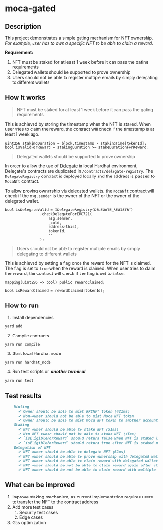 # moca-gated

## Description
This project demonstrates a simple gating mechanism for NFT ownership. *For example, user has to own a specific NFT to be able to claim a reward.*

**Requirement:**
1. NFT must be staked for at least 1 week before it can pass the gating requirements
2. Delegated wallets should be supported to prove ownership
3. Users should not be able to register multiple emails by simply delegating to different wallets

## How it works
> NFT must be staked for at least 1 week before it can pass the gating requirements

This is achieved by storing the timestamp when the NFT is staked. When user tries to claim the reward, the contract will check if the timestamp is at least 1 week ago.

```solidity
uint256 stakingDuration = block.timestamp - stakingTime[tokenId];
bool isValidForReward = stakingDuration >= stakeDurationForReward;
```

> Delegated wallets should be supported to prove ownership

In order to allow the use of [Delegate](https://delegate.xyz/) in local Hardhat environment, Delegate's contracts are duplicated in `/contracts/delegate-registry`. The `DelegateRegistry` contract is deployed locally and the address is passed to `MocaNft` contract.

To allow proving ownership via delegated wallets, the `MocaNft` contract will check if the `msg.sender` is the owner of the NFT or the owner of the delegated wallet.

```solidity
bool isDelegateValid = IDelegateRegistry(DELEGATE_REGISTRY)
                .checkDelegateForERC721(
                    msg.sender,
                    _cold,
                    address(this),
                    tokenId,
                    ""
                );
```

> Users should not be able to register multiple emails by simply delegating to different wallets

This is achieved by setting a flag once the reward for the NFT is claimed. The flag is set to `true` when the reward is claimed. When user tries to claim the reward, the contract will check if the flag is set to `false`.

```solidity
mapping(uint256 => bool) public rewardClaimed;

bool isRewardClaimed = rewardClaimed[tokenId];
```

## How to run
1. Install dependencies
```bash
yard add
```

2. Compile contracts
```bash
yarn run compile
```

3. Start local Hardhat node
```bash
yarn run hardhat_node
```

4. Run test scripts on ***another terminal***
```bash
yarn run test
```

## Test results
```markdown
    Minting
      ✔ Owner should be able to mint RRCNFT token (421ms)
      ✔ Non-owner should not be able to mint Moca NFT token
      ✔ Owner should be able to mint Moca NFT token to another account
    Staking
      ✔ NFT owner should be able to stake NFT (51ms)
      ✔ Non-NFT owner should not be able to stake NFT (45ms)
      ✔ `isEligibleForReward` should return false when NFT is staked less than the duration set (52ms)
      ✔ `isEligibleForReward` should return true after NFT is staked more than the duration set (49ms)
    Delegation of NFT
      ✔ NFT owner should be able to delegate NFT (62ms)
      ✔ NFT owner should be able to prove ownership with delegated wallet (72ms)
      ✔ NFT owner should be able to claim reward with delegated wallet (94ms)
      ✔ NFT owner should be not be able to claim reward again after claiming once (103ms)
      ✔ NFT owner should be not be able to claim reward with multiple delegated wallet (182ms)
```

## What can be improved
1. Improve staking mechanism, as current implementation requires users to transfer the NFT to the contract address
2. Add more test cases
   1. Security test cases
   2. Edge cases
3. Gas optimization
